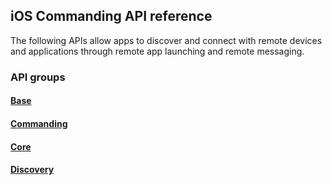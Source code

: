 ## iOS Commanding API reference

The following APIs allow apps to discover and connect with remote devices and applications through remote app launching and remote messaging.

### API groups

#### [Base](../../../objectivec-api/base/index.md)
#### [Commanding](../../../objectivec-api/commanding/index.md)
#### [Core](../../../objectivec-api/core/index.md)
#### [Discovery](../../../objectivec-api/discovery/index.md)

